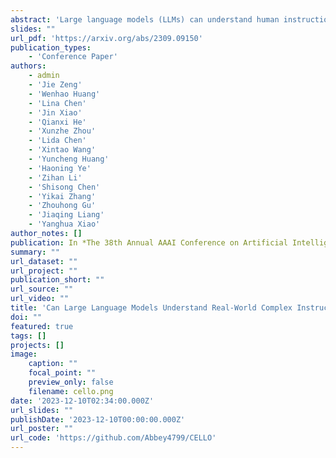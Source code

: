 ```yaml
---
abstract: 'Large language models (LLMs) can understand human instructions, showing their potential for pragmatic applications beyond traditional NLP tasks. However, they still struggle with complex instructions, which can be either complex task descriptions that require multiple tasks and constraints, or complex input that contains long context, noise, heterogeneous information and multi-turn format. Due to these features, LLMs often ignore semantic constraints from task descriptions, generate incorrect formats, violate length or sample count constraints, and be unfaithful to the input text. Existing benchmarks are insufficient to assess LLMs’ ability to understand complex instructions, as they are close-ended and simple. To bridge this gap, we propose \method, a benchmark for evaluating LLMs'' ability to follow complex instructions systematically. We design eight features for complex instructions and construct a comprehensive evaluation dataset from real-world scenarios. We also establish four criteria and develop corresponding metrics, as current ones are inadequate, biased or too strict and coarse-grained. We compare the performance of representative Chinese-oriented and English-oriented models in following complex instructions through extensive experiments.'
slides: ""
url_pdf: 'https://arxiv.org/abs/2309.09150'
publication_types:
    - 'Conference Paper'
authors:
    - admin
    - 'Jie Zeng'
    - 'Wenhao Huang'
    - 'Lina Chen'
    - 'Jin Xiao'
    - 'Qianxi He'
    - 'Xunzhe Zhou'
    - 'Lida Chen'
    - 'Xintao Wang'
    - 'Yuncheng Huang'
    - 'Haoning Ye'
    - 'Zihan Li'
    - 'Shisong Chen'
    - 'Yikai Zhang'
    - 'Zhouhong Gu'
    - 'Jiaqing Liang'
    - 'Yanghua Xiao'
author_notes: []
publication: In *The 38th Annual AAAI Conference on Artificial Intelligence (**AAAI 2024**)* 
summary: ""
url_dataset: ""
url_project: ""
publication_short: ""
url_source: ""
url_video: ""
title: 'Can Large Language Models Understand Real-World Complex Instructions?'
doi: ""
featured: true
tags: []
projects: []
image:
    caption: ""
    focal_point: ""
    preview_only: false
    filename: cello.png
date: '2023-12-10T02:34:00.000Z'
url_slides: ""
publishDate: '2023-12-10T00:00:00.000Z'
url_poster: ""
url_code: 'https://github.com/Abbey4799/CELLO'
---
```

